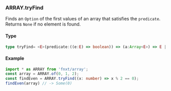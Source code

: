 
### ARRAY.tryFind
Finds an `Option` of the first values of an array that satisfies the `predicate`. Returns `None` if no element is found. 

#### Type
```ts
type tryFind= <E>(predicate:((e:E) => boolean)) => (a:Array<E>) => E | undefind
```

#### Example
```ts
import * as ARRAY from 'fnxt/array';
const array = ARRAY.of(0, 1, 2);
const findEven = ARRAY.tryFind((x: number) => x % 2 == 0);
findEven(array) // -> Some(0)
```
